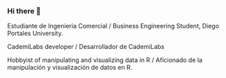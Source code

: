 ### Hi there 👋

Estudiante de Ingenieria Comercial / Business Engineering Student, Diego Portales University.

CademiLabs developer / Desarrollador de CademiLabs

Hobbyist of manipulating and visualizing data in R / Aficionado de la manipulación y visualización de datos en R.
